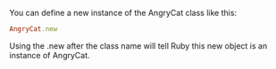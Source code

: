 You can define a new instance of the AngryCat class like this:

```ruby
AngryCat.new
```

Using the .new after the class name will tell Ruby this new object
is an instance of AngryCat.